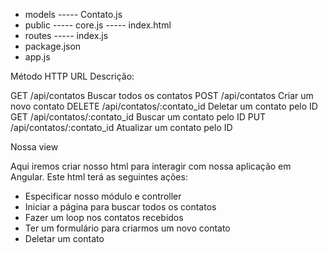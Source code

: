 - models 		<!-- Nossos arquivos de definições de models no MongoDB -->
----- Contato.js 	<!-- Define o model Contato utilizando a biblioteca mongoose -->
- public 			<!-- Onde colocaremos os arquivos de front-end do AngularJS -->
----- core.js 		<!-- Códigos do AngularJS -->
----- index.html 	<!-- Nossa view principal -->
- routes 			<!-- Nossos arquivos de definições de rotas -->
----- index.js 		<!-- Todas as rotas da nossa aplicação ficarão no arquivo index.js -->
- package.json 	<!-- Configurações npm para instalar nossas dependências/módulos -->
- app.js 			<!-- Configurações do node -->


Método HTTP	URL	Descrição:

GET	/api/contatos	                Buscar todos os contatos
POST	/api/contatos	            Criar um novo contato
DELETE	/api/contatos/:contato_id	Deletar um contato pelo ID
GET	/api/contatos/:contato_id	    Buscar um contato pelo ID
PUT	/api/contatos/:contato_id	    Atualizar um contato pelo ID

Nossa view

Aqui iremos criar nosso html para interagir com nossa aplicação em Angular. Este html terá as seguintes ações:

- Especificar nosso módulo e controller
- Iniciar a página para buscar todos os contatos
- Fazer um loop nos contatos recebidos
- Ter um formulário para criarmos um novo contato
- Deletar um contato